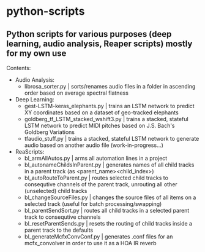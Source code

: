# python-scripts
## Python scripts for various purposes (deep learning, audio analysis, Reaper scripts) mostly for my own use

Contents:
- Audio Analysis:
  - librosa_sorter.py | sorts/renames audio files in a folder in ascending order based on average spectral flatness
- Deep Learning:
  - gest-LSTM-keras_elephants.py | trains an LSTM network to predict XY coordinates based on a dataset of geo-tracked elephants
  - goldberg_tf_LSTM_stacked_wshift3.py | trains a stacked, stateful LSTM network to predict MIDI pitches based on J.S. Bach's Goldberg Variations 
  - tfaudio_stuff.py | trains a stacked, stateful LSTM network to generate audio based on another audio file (work-in-progress...)
- ReaScripts:
  - bl_armAllAutos.py | arms all automation lines in a project
  - bl_autonameChildsInParent.py | generates names of all child tracks in a parent track (as <parent_name><child_index>)
  - bl_autoRouteToParent.py | routes selected child tracks to consequtive channels of the parent track, unrouting all other (unselected) child tracks
  - bl_changeSourceFiles.py | changes the source files of all items on a selected track (useful for batch processing/swapping)
  - bl_parentSendSort.py | routes all child tracks in a selected parent track to consequtive  channels
  - bl_resetParentSends.py | resets the routing of child tracks inside a parent track to the defaults
  - bl_generateMcfxConvConf.py | generates .conf files for an mcfx_convolver in order to use it as a HOA IR reverb
  

